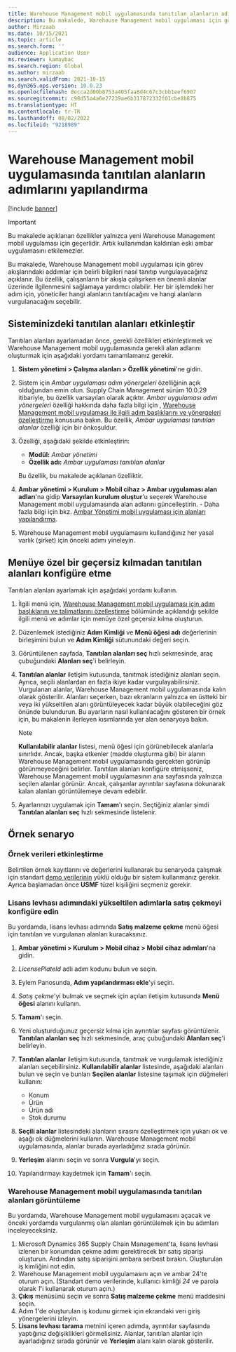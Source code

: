 ```yaml
---
title: Warehouse Management mobil uygulamasında tanıtılan alanların adımlarını yapılandırma
description: Bu makalede, Warehouse Management mobil uygulaması için görev akışlarındaki addımlar için belirli bilgileri nasıl tanıtıp vurgulayacağınız açıklanır.
author: Mirzaab
ms.date: 10/15/2021
ms.topic: article
ms.search.form: ''
audience: Application User
ms.reviewer: kamaybac
ms.search.region: Global
ms.author: mirzaab
ms.search.validFrom: 2021-10-15
ms.dyn365.ops.version: 10.0.23
ms.openlocfilehash: 8ecca2d00b8753a405faa8d4c67c3cbb1eef6907
ms.sourcegitcommit: c98d55a4a6e27239ae6b317872332f01cbe8b875
ms.translationtype: HT
ms.contentlocale: tr-TR
ms.lasthandoff: 08/02/2022
ms.locfileid: "9218989"
---
```

# <a name="configure-promoted-fields-for-steps-in-the-warehouse-management-mobile-app"></a>Warehouse Management mobil uygulamasında tanıtılan alanların adımlarını yapılandırma

[!include [banner](../includes/banner.md)]

> [!IMPORTANT]
> Bu makalede açıklanan özellikler yalnızca yeni Warehouse Management mobil uygulaması için geçerlidir. Artık kullanımdan kaldırılan eski ambar uygulamasını etkilemezler.

Bu makalede, Warehouse Management mobil uygulaması için görev akışlarındaki addımlar için belirli bilgileri nasıl tanıtıp vurgulayacağınız açıklanır. Bu özellik, çalışanların bir akışla çalışırken en önemli alanlar üzerinde ilgilenmesini sağlamaya yardımcı olabilir. Her bir işlemdeki her adım için, yöneticiler hangi alanların tanıtılacağını ve hangi alanların vurgulanacağını seçebilir.

## <a name="enable-promoted-fields-in-your-system"></a>Sisteminizdeki tanıtılan alanları etkinleştir

Tanıtılan alanları ayarlamadan önce, gerekli özellikleri etkinleştirmek ve Warehouse Management mobil uygulamasında gerekli alan adlarını oluşturmak için aşağıdaki yordamı tamamlamanız gerekir.

1. **Sistem yönetimi \> Çalışma alanları \> Özellik yönetimi**'ne gidin.
1. Sistem için *Ambar uygulaması adım yönergeleri* özelliğinin açık olduğundan emin olun. Supply Chain Management sürüm 10.0.29 itibariyle, bu özellik varsayılan olarak açıktır. *Ambar uygulaması adım yönergeleri* özelliği hakkında daha fazla bilgi için , [Warehouse Management mobil uygulaması ile ilgili adım başlıklarını ve yönergeleri özelleştirme](mobile-app-titles-instructions.md) konusuna bakın. Bu özellik, *Ambar uygulaması tanıtılan alanlar* özelliği için bir önkoşuldur.
1. Özelliği, aşağıdaki şekilde etkinleştirin:

    - **Modül:** *Ambar yönetimi*
    - **Özellik adı:** *Ambar uygulaması tanıtılan alanlar*

    Bu özellik, bu makalede açıklanan özelliktir.

1. **Ambar yönetimi \> Kurulum \> Mobil cihaz \> Ambar uygulaması alan adları**'na gidip **Varsayılan kurulum oluştur**'u seçerek Warehouse Management mobil uygulamasında alan adlarını güncelleştirin. - Daha fazla bilgi için bkz. [Ambar Yönetimi mobil uygulaması için alanları yapılandırma](configure-app-field-names-priorities-warehouse.md).
1. Warehouse Management mobil uygulamasını kullandığınız her yasal varlık (şirket) için önceki adımı yineleyin.

## <a name="configure-promoted-fields-from-a-menu-specific-override"></a>Menüye özel bir geçersiz kılmadan tanıtılan alanları konfigüre etme

Tanıtılan alanları ayarlamak için aşağıdaki yordamı kullanın.

1. İlgili menü için, [Warehouse Management mobil uygulaması için adım başlıklarını ve talimatlarını özelleştirme](mobile-app-titles-instructions.md) bölümünde açıklandığı şekilde ilgili menü ve adımlar için menüye özel geçersiz kılma oluşturun.
1. Düzenlemek istediğiniz **Adım Kimliği** ve **Menü öğesi adı** değerlerinin birleşimini bulun ve **Adım Kimliği** sütunundaki değeri seçin.
1. Görüntülenen sayfada, **Tanıtılan alanları seç** hızlı sekmesinde, araç çubuğundaki **Alanları seç**'i belirleyin.
1. **Tanıtılan alanlar** iletişim kutusunda, tanıtmak istediğiniz alanları seçin. Ayrıca, seçili alanlardan en fazla ikiye kadar vurgulayabilirsiniz. Vurgulanan alanlar, Warehouse Management mobil uygulamasında kalın olarak gösterilir. Alanları seçerken, bazı ekranların yalnızca en üstteki bir veya iki yükseltilen alanı görüntüleyecek kadar büyük olabileceğini göz önünde bulundurun. Bu ayarların nasıl kullanılacağını gösteren bir örnek için, bu makalenin ilerleyen kısımlarında yer alan senaryoya bakın.

    > [!NOTE]
    > **Kullanılabilir alanlar** listesi, menü öğesi için görünebilecek alanlarla sınırlıdır. Ancak, başka etkenler (madde oluşturma gibi) bir alanın Warehouse Management mobil uygulamasında gerçekten görünüp görünmeyeceğini belirler. Tanıtılan alanları konfigüre etmişseniz, Warehouse Management mobil uygulamasının ana sayfasında yalnızca seçilen alanlar görünür. Ancak, çalışanlar ayrıntılar sayfasına dokunarak kalan alanları görüntülemeye devam edebilir.

1. Ayarlarınızı uygulamak için **Tamam**'ı seçin. Seçtiğiniz alanlar şimdi **Tanıtılan alanları seç** hızlı sekmesinde listelenir.

## <a name="example-scenario"></a>Örnek senaryo

### <a name="enable-sample-data"></a>Örnek verileri etkinleştirme

Belirtilen örnek kayıtlarını ve değerlerini kullanarak bu senaryoda çalışmak için standart [demo verilerinin](../../fin-ops-core/fin-ops/get-started/demo-data.md) yüklü olduğu bir sistem kullanmanız gerekir. Ayrıca başlamadan önce **USMF** tüzel kişiliğini seçmeniz gerekir.

### <a name="configure-sales-picking-with-promoted-steps-on-the-license-plate-step"></a>Lisans levhası adımındaki yükseltilen adımlarla satış çekmeyi konfigüre edin

Bu yordamda, lisans levhası adımında **Satış malzeme çekme** menü öğesi için tanıtılan ve vurgulanan alanları kuracaksınız.

1. **Ambar yönetimi \> Kurulum \> Mobil cihaz \> Mobil cihaz adımları**'na gidin.
1. *LicensePlateId* adlı adım kodunu bulun ve seçin.
1. Eylem Panosunda, **Adım yapılandırması ekle**'yi seçin.
1. *Satış çekme*'yi bulmak ve seçmek için açılan iletişim kutusunda **Menü öğesi** alanını kullanın.
1. **Tamam**'ı seçin.
1. Yeni oluşturduğunuz geçersiz kılma için ayrıntılar sayfası görüntülenir. **Tanıtılan alanları seç** hızlı sekmesinde, araç çubuğundaki **Alanları seç**'i belirleyin.
1. **Tanıtılan alanlar** iletişim kutusunda, tanıtmak ve vurgulamak istediğiniz alanları seçebilirsiniz. **Kullanılabilir alanlar** listesinde, aşağıdaki alanları bulun ve seçin ve bunları **Seçilen alanlar** listesine taşımak için düğmeleri kullanın:

    - Konum
    - Ürün
    - Ürün adı
    - Stok durumu

1. **Seçili alanlar** listesindeki alanların sırasını özelleştirmek için yukarı ok ve aşağı ok düğmelerini kullanın. Warehouse Management mobil uygulamasında, alanlar burada ayarladığınız sırada görünür.
1. **Yerleşim** alanını seçin ve sonra **Vurgula**'yı seçin.
1. Yapılandırmayı kaydetmek için **Tamam**'ı seçin.

### <a name="view-the-promoted-fields-in-the-warehouse-management-mobile-app"></a>Warehouse Management mobil uygulamasında tanıtılan alanları görüntüleme

Bu yordamda, Warehouse Management mobil uygulamasını açacak ve önceki yordamda vurgulanmış olan alanları görüntülemek için bu adımları inceleyeceksiniz.

1. Microsoft Dynamics 365 Supply Chain Management'ta, lisans levhası izlenen bir konumdan çekme adımı gerektirecek bir satış siparişi oluşturun. Ardından satış siparişini ambara serbest bırakın. Oluşturulan iş kimliğini not edin.
1. Warehouse Management mobil uygulamasını açın ve ambar 24'te oturum açın. (Standart demo verilerinde, kullanıcı kimliği *24* ve parola olarak *1*'i kullanarak oturum açın.)
1. **Çıkış** menüsünü seçin ve sonra **Satış malzeme çekme** menü maddesini seçin.
1. Adım 1'de oluşturulan iş kodunu girmek için ekrandaki veri giriş yönergelerini izleyin.
1. **Lisans levhası tarama** metnini içeren adımda, ayrıntılar sayfasında yaptığınız değişiklikleri görmelisiniz. Alanlar, tanıtılan alanlar için ayarladığınız sırada görünür ve **Yerleşim** alanı kalın olarak gösterilir.
